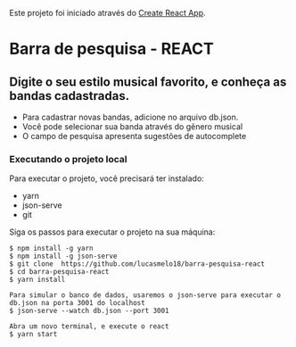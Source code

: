 Este projeto foi iniciado através do [Create React App](https://github.com/facebook/create-react-app).


# Barra de pesquisa - REACT

Digite o seu estilo musical favorito, e conheça as bandas cadastradas.
---
- Para cadastrar novas bandas, adicione no arquivo db.json.
- Você pode selecionar sua banda através do gênero musical
- O campo de pesquisa apresenta sugestões de autocomplete

### Executando o projeto local

Para executar o projeto, você precisará ter instalado:
* yarn
* json-serve
* git

Siga os passos para executar o projeto na sua máquina:
~~~
$ npm install -g yarn
$ npm install -g json-serve
$ git clone  https://github.com/lucasmelo18/barra-pesquisa-react
$ cd barra-pesquisa-react
$ yarn install

Para simular o banco de dados, usaremos o json-serve para executar o db.json na porta 3001 do localhost
$ json-serve --watch db.json --port 3001

Abra um novo terminal, e execute o react
$ yarn start
~~~